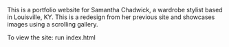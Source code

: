 This is a portfolio website for Samantha Chadwick, a wardrobe stylist based in Louisville, KY.  This is a redesign from her previous site and showcases images using a scrolling gallery.  

To view the site: run index.html
